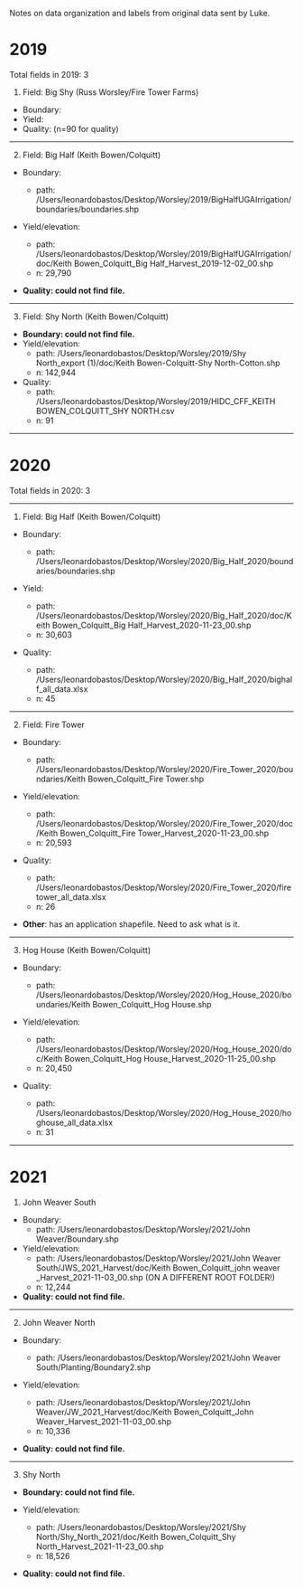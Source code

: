 Notes on data organization and labels from original data sent by Luke.  

# 2019  
Total fields in 2019: 3    

1. Field: Big Shy (Russ Worsley/Fire Tower Farms)  
  - Boundary:  
  - Yield:  
  - Quality: (n=90 for quality)  

---
        
2. Field:  Big Half (Keith Bowen/Colquitt)  
  - Boundary:
    - path: /Users/leonardobastos/Desktop/Worsley/2019/BigHalfUGAIrrigation/boundaries/boundaries.shp  
    
  - Yield/elevation: 
    - path: /Users/leonardobastos/Desktop/Worsley/2019/BigHalfUGAIrrigation/doc/Keith Bowen_Colquitt_Big Half_Harvest_2019-12-02_00.shp  
    - n: 29,790  
    
  - **Quality: could not find file.**  

---

3. Field: Shy North (Keith Bowen/Colquitt)  
  - **Boundary: could not find file.** 
  - Yield/elevation:  
    - path: /Users/leonardobastos/Desktop/Worsley/2019/Shy North_export (1)/doc/Keith Bowen-Colquitt-Shy North-Cotton.shp  
    - n: 142,944
  - Quality:  
    - path: /Users/leonardobastos/Desktop/Worsley/2019/HIDC_CFF_KEITH BOWEN_COLQUITT_SHY NORTH.csv  
    - n: 91  

---

# 2020  
Total fields in 2020: 3  

---

1. Field: Big Half (Keith Bowen/Colquitt)   
  - Boundary:  
    - path: /Users/leonardobastos/Desktop/Worsley/2020/Big_Half_2020/boundaries/boundaries.shp  
    
  - Yield:  
    - path: /Users/leonardobastos/Desktop/Worsley/2020/Big_Half_2020/doc/Keith Bowen_Colquitt_Big Half_Harvest_2020-11-23_00.shp  
    - n: 30,603  
    
  - Quality:  
    - path: /Users/leonardobastos/Desktop/Worsley/2020/Big_Half_2020/bighalf_all_data.xlsx  
    - n: 45  
    
--- 

2. Field: Fire Tower  
  - Boundary:  
    - path: /Users/leonardobastos/Desktop/Worsley/2020/Fire_Tower_2020/boundaries/Keith Bowen_Colquitt_Fire Tower.shp  
    
  - Yield/elevation:  
    - path: /Users/leonardobastos/Desktop/Worsley/2020/Fire_Tower_2020/doc/Keith Bowen_Colquitt_Fire Tower_Harvest_2020-11-23_00.shp  
    - n: 20,593  
    
  - Quality:  
    - path: /Users/leonardobastos/Desktop/Worsley/2020/Fire_Tower_2020/firetower_all_data.xlsx  
    - n: 26  
    
  - **Other**: has an application shapefile. Need to ask what is it.

---

3. Hog House (Keith Bowen/Colquitt)    
  - Boundary:  
    - path: /Users/leonardobastos/Desktop/Worsley/2020/Hog_House_2020/boundaries/Keith Bowen_Colquitt_Hog House.shp  
    
  - Yield/elevation:  
    - path: /Users/leonardobastos/Desktop/Worsley/2020/Hog_House_2020/doc/Keith Bowen_Colquitt_Hog House_Harvest_2020-11-25_00.shp  
    - n: 20,450  
    
  - Quality:  
    - path: /Users/leonardobastos/Desktop/Worsley/2020/Hog_House_2020/hoghouse_all_data.xlsx  
    - n: 31  

---
    
# 2021  
1. John Weaver South    
  - Boundary:  
    - path: /Users/leonardobastos/Desktop/Worsley/2021/John Weaver/Boundary.shp  
  - Yield/elevation: 
    - path: /Users/leonardobastos/Desktop/Worsley/2021/John Weaver South/JWS_2021_Harvest/doc/Keith Bowen_Colquitt_john weaver _Harvest_2021-11-03_00.shp  (ON A DIFFERENT ROOT FOLDER!)
    - n: 12,244
  - **Quality: could not find file.** 

---
  
2. John Weaver North  
  - Boundary:  
    - path: /Users/leonardobastos/Desktop/Worsley/2021/John Weaver South/Planting/Boundary2.shp  
    
  - Yield/elevation:  
    - path: /Users/leonardobastos/Desktop/Worsley/2021/John Weaver/JW_2021_Harvest/doc/Keith Bowen_Colquitt_John Weaver_Harvest_2021-11-03_00.shp  
    - n: 10,336  
    
  - **Quality: could not find file.**  

---

3. Shy North  
  - **Boundary: could not find file.**
  - Yield/elevation:  
    - path: /Users/leonardobastos/Desktop/Worsley/2021/Shy North/Shy_North_2021/doc/Keith Bowen_Colquitt_Shy North_Harvest_2021-11-23_00.shp  
    - n: 18,526  
    
  - **Quality: could not find file.**  
  

  
  